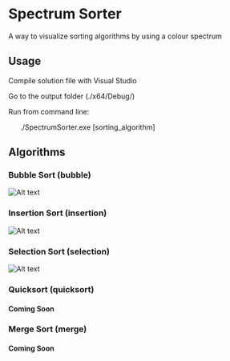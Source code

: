 # Spectrum Sorter

A way to visualize sorting algorithms by using a colour spectrum

## Usage

Compile solution file with Visual Studio

Go to the output folder (./x64/Debug/)

Run from command line:

&nbsp;&nbsp;&nbsp;&nbsp;&nbsp;&nbsp;./SpectrumSorter.exe [sorting_algorithm]

## Algorithms
### Bubble Sort (bubble)
![Alt text](https://i.imgur.com/2d5MX2v.gif)

### Insertion Sort (insertion)
![Alt text](https://i.imgur.com/1VvU5yD.gif)

### Selection Sort (selection)
![Alt text](https://i.imgur.com/k7hYuxb.gif)

### Quicksort (quicksort)
#### Coming Soon

### Merge Sort (merge)
#### Coming Soon

